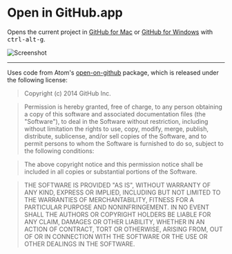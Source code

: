 # Open in GitHub.app

Opens the current project in [GitHub for Mac](http://mac.github.com) or [GitHub for Windows](https://windows.github.com/) with <kbd>ctrl-alt-g</kbd>.

![Screenshot](https://dl.dropboxusercontent.com/u/303485845/Atom/packages/open-in-github-app/open-in-github-app.png)

---

Uses code from Atom's [open-on-github](https://github.com/atom/open-on-github)
package, which is released under the following license:

> Copyright (c) 2014 GitHub Inc.

> Permission is hereby granted, free of charge, to any person obtaining a copy of this software and associated documentation files (the "Software"), to deal in the Software without restriction, including without limitation the rights to use, copy, modify, merge, publish, distribute, sublicense, and/or sell copies of the Software, and to permit persons to whom the Software is furnished to do so, subject to the following conditions:

> The above copyright notice and this permission notice shall be included in all copies or substantial portions of the Software.

> THE SOFTWARE IS PROVIDED "AS IS", WITHOUT WARRANTY OF ANY KIND, EXPRESS OR IMPLIED, INCLUDING BUT NOT LIMITED TO THE WARRANTIES OF MERCHANTABILITY, FITNESS FOR A PARTICULAR PURPOSE AND NONINFRINGEMENT. IN NO EVENT SHALL THE AUTHORS OR COPYRIGHT HOLDERS BE LIABLE FOR ANY CLAIM, DAMAGES OR OTHER LIABILITY, WHETHER IN AN ACTION OF CONTRACT, TORT OR OTHERWISE, ARISING FROM, OUT OF OR IN CONNECTION WITH THE SOFTWARE OR THE USE OR OTHER DEALINGS IN THE SOFTWARE.
